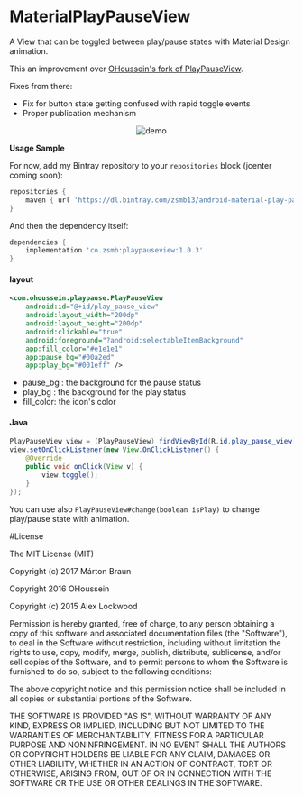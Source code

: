 # MaterialPlayPauseView
 
A View that can be toggled between play/pause states with Material Design animation.

This an improvement over [OHoussein's fork of PlayPauseView](https://github.com/OHoussein/android-material-play-pause-view).

Fixes from there:
* Fix for button state getting confused with rapid toggle events
* Proper publication mechanism

<div  align="center">    
<img src="./media/demo.gif" alt="demo" align=center />
</div>

**Usage Sample**

For now, add my Bintray repository to your `repositories` block (jcenter coming soon):
```groovy
repositories {
    maven { url 'https://dl.bintray.com/zsmb13/android-material-play-pause-view/' }
}
```

And then the dependency itself:

```groovy
dependencies {
    implementation 'co.zsmb:playpauseview:1.0.3'
}
```

#### layout

```xml
<com.ohoussein.playpause.PlayPauseView
    android:id="@+id/play_pause_view"
    android:layout_width="200dp"
    android:layout_height="200dp"
    android:clickable="true"
    android:foreground="?android:selectableItemBackground"
    app:fill_color="#e1e1e1"
    app:pause_bg="#00a2ed"
    app:play_bg="#001eff" />
```

* pause_bg : the background for the pause status
* play_bg : the background for the play status
* fill_color: the icon's color

#### Java

```java
PlayPauseView view = (PlayPauseView) findViewById(R.id.play_pause_view);
view.setOnClickListener(new View.OnClickListener() {
    @Override
    public void onClick(View v) {
        view.toggle();
    }
});
```

You can use also `PlayPauseView#change(boolean isPlay)` to change play/pause state with animation.

#License

The MIT License (MIT)

Copyright (c) 2017 Márton Braun

Copyright 2016 OHoussein

Copyright (c) 2015 Alex Lockwood

Permission is hereby granted, free of charge, to any person obtaining a copy of this software and associated documentation files (the "Software"), to deal in the Software without restriction, including without limitation the rights to use, copy, modify, merge, publish, distribute, sublicense, and/or sell copies of the Software, and to permit persons to whom the Software is furnished to do so, subject to the following conditions:

The above copyright notice and this permission notice shall be included in all copies or substantial portions of the Software.

THE SOFTWARE IS PROVIDED "AS IS", WITHOUT WARRANTY OF ANY KIND, EXPRESS OR IMPLIED, INCLUDING BUT NOT LIMITED TO THE WARRANTIES OF MERCHANTABILITY, FITNESS FOR A PARTICULAR PURPOSE AND NONINFRINGEMENT. IN NO EVENT SHALL THE AUTHORS OR COPYRIGHT HOLDERS BE LIABLE FOR ANY CLAIM, DAMAGES OR OTHER LIABILITY, WHETHER IN AN ACTION OF CONTRACT, TORT OR OTHERWISE, ARISING FROM, OUT OF OR IN CONNECTION WITH THE SOFTWARE OR THE USE OR OTHER DEALINGS IN THE SOFTWARE.
